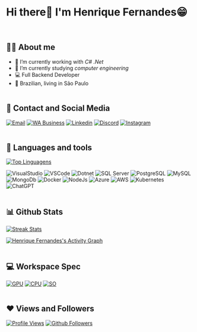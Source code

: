 <!--
**Henrique-GF/Henrique-GF** is a ✨ _special_ ✨ repository because its `README.md` (this file) appears on your GitHub profile.

Here are some ideas to get you started:

- 🔭 I’m currently working on ...
- 🌱 I’m currently learning ...
- 👯 I’m looking to collaborate on ...
- 🤔 I’m looking for help with ...
- 💬 Ask me about ...
- 📫 How to reach me: ...
- 😄 Pronouns: ...
- ⚡ Fun fact: ...
-->

# Hi there👋 I'm **Henrique Fernandes**😁
<br>

## 🙋‍♂️ About me
- 🔭 I’m currently working with *C# .Net* <br>
- 🌱 I’m currently studying *computer engineering* <br>
- 💻 Full Backend Developer <br>
- 🏡 Brazilian, living in São Paulo
<br><br>

## 📱 Contact and Social Media
[![Email](https://img.shields.io/badge/Email-8A90C7?style=for-the-badge&logo=Protonmail&logoColor=white&link=mailto:henriquegfernandes@proton.me)](mailto:mailto:henriquegfernandes@proton.me)
[![WA Business](https://img.shields.io/badge/Whatsapp-25D366?style=for-the-badge&logo=WhatsApp&logoColor=white)](https://wa.me/5511957804108)
[![Linkedin](https://img.shields.io/badge/LinkedIn-blue?style=for-the-badge&logo=Linkedin)](https://www.linkedin.com/in/henrique-fernandes-586537111)
[![Discord](https://img.shields.io/badge/Discord-7289DA?style=for-the-badge&logo=discord&logoColor=white)](https://discord.com/users/rique.fernandes)
[![Instagram](https://img.shields.io/badge/Instagram-BC2A8D?style=for-the-badge&logo=instagram&logoColor=white)](https://www.instagram.com/riquegfernandes)
<br><br>

## 🔧 Languages and tools
[![Top Linguagens](https://github-readme-stats.vercel.app/api/top-langs/?username=henriquegfernandes&langs_count=8&count_private=true&layout=compact&theme=react&hide_border=true&bg_color=0a0c10)](https://github.com/henriquegfernandes)

![VisualStudio](https://img.icons8.com/fluency/48/visual-studio.png)
![VSCode](https://img.icons8.com/fluency/48/visual-studio-code-2019.png)
![Dotnet](https://img.icons8.com/color/48/net-framework.png)
![SQL Server](https://img.icons8.com/color/48/microsoft-sql-server.png)
![PostgreSQL](https://img.icons8.com/color/48/postgreesql.png)
![MySQL](https://img.icons8.com/fluency/48/mysql-logo.png)
![MongoDb](https://img.icons8.com/color/48/mongodb.png)
![Docker](https://img.icons8.com/fluency/48/docker.png)
![NodeJs](https://img.icons8.com/color/48/nodejs.png)
![Azure](https://img.icons8.com/fluency/48/azure-1.png)
![AWS](https://img.icons8.com/color/48/amazon-web-services.png)
![Kubernetes](https://img.icons8.com/color/48/kubernetes.png)
![ChatGPT](https://img.icons8.com/color/48/chatgpt.png)
<br><br>

## 📊 Github Stats
[![Streak Stats](https://github-readme-streak-stats.herokuapp.com/?user=henriquegfernandes&theme=black-ice&hide_border=true&stroke=0000&background=0a0c10)](#)

[![Henrique Fernandes's Activity Graph](https://github-readme-activity-graph.vercel.app/graph?username=henriquegfernandes&theme=react-dark&bg_color=0a0c10&hide_border=true)](#)
<br><br>

## 💻 Workspace Spec
[![GPU](https://img.shields.io/badge/Nvidia-Geforce_RTX_3050-76B900?style=for-the-badge&logo=nvidia&logoColor=white)](#)
[![CPU](https://img.shields.io/badge/Core_i7_13650HX-0071C5?style=for-the-badge&logo=intel&logoColor=white&logoSize=auto&labelColor=gray)](#)
[![SO](https://img.shields.io/badge/ZorinOS-17-00FFDF?style=for-the-badge&logo=zorin&logoColor=white)](#)
<br><br>

## ❤ Views and Followers
[![Profile Views](https://komarev.com/ghpvc/?username=henriquegfernnandes)](https://github.com/henriquegfernandes)
[![Github Followers](https://img.shields.io/github/followers/henriquegfernandes?label=Followers&style=social)](https://github.com/henriquegfernandes)

